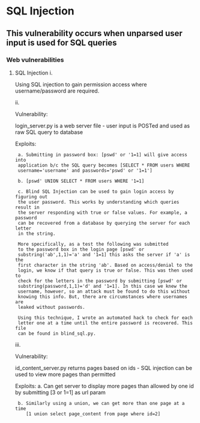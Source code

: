# SQL Injection #

## This vulnerability occurs when unparsed user input is used for SQL queries ##


### Web vulnerabilities ###

1. SQL Injection
    i. 

    Using SQL injection to gain permission access where username/password
    are required.

    ii.

    Vulnerability:

    login_server.py is a web server file - user input is POSTed and used as
    raw SQL query to database

    Exploits:

        a. Submitting in password box: [pswd' or '1=1] will give access into
        application b/c the SQL query becomes [SELECT * FROM users WHERE
        username='username' and passwords='pswd' or '1=1']

        b. [pswd' UNION SELECT * FROM users WHERE '1=1]

        c. Blind SQL Injection can be used to gain login access by figuring out
        the user password. This works by understanding which queries result in
        the server responding with true or false values. For example, a password
        can be recovered from a database by querying the server for each letter
        in the string. 
    
        More specifically, as a test the following was submitted
        to the password box in the login page [pswd' or
        substring('ab',1,1)='a' and '1=1] this asks the server if 'a' is the
        first character in the string 'ab'. Based on access/denial to the
        login, we know if that query is true or false. This was then used to
        check for the letters in the password by submitting [pswd' or
        substring(password,1,1)='d' and '1=1]. In this case we knew the
        username, however, so an attack must be found to do this without
        knowing this info. But, there are circumstances where usernames are
        leaked without passwords.

        Using this technique, I wrote an automated hack to check for each
        letter one at a time until the entire password is recovered. This file
        can be found in blind_sql.py.

    iii.

    Vulnerability: 
    
    id_content_server.py returns pages based on ids - SQL injection can be used
    to view more pages than permitted

    Exploits:
        a. Can get server to display more pages than allowed by one id by submitting [3 or 1=1] as
           url param

        b. Similarly using a union, we can get more than one page at a time
           [1 union select page_content from page where id=2]
